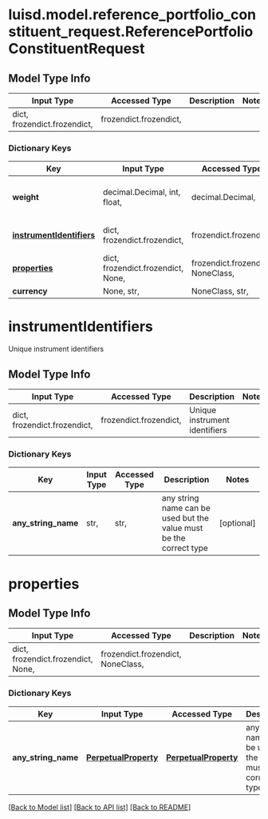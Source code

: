 # luisd.model.reference_portfolio_constituent_request.ReferencePortfolioConstituentRequest

## Model Type Info
Input Type | Accessed Type | Description | Notes
------------ | ------------- | ------------- | -------------
dict, frozendict.frozendict,  | frozendict.frozendict,  |  | 

### Dictionary Keys
Key | Input Type | Accessed Type | Description | Notes
------------ | ------------- | ------------- | ------------- | -------------
**weight** | decimal.Decimal, int, float,  | decimal.Decimal,  |  | value must be a 64 bit float
**[instrumentIdentifiers](#instrumentIdentifiers)** | dict, frozendict.frozendict,  | frozendict.frozendict,  | Unique instrument identifiers | 
**[properties](#properties)** | dict, frozendict.frozendict, None,  | frozendict.frozendict, NoneClass,  |  | [optional] 
**currency** | None, str,  | NoneClass, str,  |  | [optional] 

# instrumentIdentifiers

Unique instrument identifiers

## Model Type Info
Input Type | Accessed Type | Description | Notes
------------ | ------------- | ------------- | -------------
dict, frozendict.frozendict,  | frozendict.frozendict,  | Unique instrument identifiers | 

### Dictionary Keys
Key | Input Type | Accessed Type | Description | Notes
------------ | ------------- | ------------- | ------------- | -------------
**any_string_name** | str,  | str,  | any string name can be used but the value must be the correct type | [optional] 

# properties

## Model Type Info
Input Type | Accessed Type | Description | Notes
------------ | ------------- | ------------- | -------------
dict, frozendict.frozendict, None,  | frozendict.frozendict, NoneClass,  |  | 

### Dictionary Keys
Key | Input Type | Accessed Type | Description | Notes
------------ | ------------- | ------------- | ------------- | -------------
**any_string_name** | [**PerpetualProperty**](PerpetualProperty.md) | [**PerpetualProperty**](PerpetualProperty.md) | any string name can be used but the value must be the correct type | [optional] 

[[Back to Model list]](../../README.md#documentation-for-models) [[Back to API list]](../../README.md#documentation-for-api-endpoints) [[Back to README]](../../README.md)

